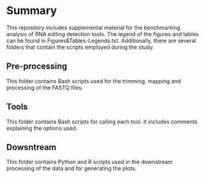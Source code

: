 # Summary

This repository includes supplemental material for the benchmarking analysis of RNA editing detection tools. The legend of the figures and tables can be found in Figures&Tables-Legends.txt. Additionally, there are several folders that contain the scripts employed during the study.

## Pre-processing
This folder contains Bash scripts used for the trimming, mapping and processing of the FASTQ files.

## Tools
This folder contains  Bash scripts for calling each tool. It includes comments explaining the options used.

## Dowsntream
This folder contains Python and R scripts used in the downstream processing of the data and for generating the plots. 

